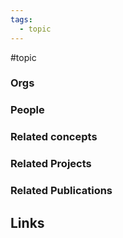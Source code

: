 ```yaml
---
tags:
  - topic
---
```

#topic

### Orgs


### People


### Related concepts


### Related Projects


### Related Publications


## Links
